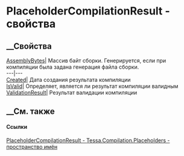 # PlaceholderCompilationResult - свойства
##  __Свойства
[AssemblyBytes](P_Tessa_Compilation_Placeholders_PlaceholderCompilationResult_AssemblyBytes.htm)|
Массив байт сборки. Генерируется, если при компиляции была задана генерация
файла сборки.  
---|---  
[Created](P_Tessa_Compilation_Placeholders_PlaceholderCompilationResult_Created.htm)|
Дата создания результата компиляции  
[IsValid](P_Tessa_Compilation_Placeholders_PlaceholderCompilationResult_IsValid.htm)|
Определяет, является ли результат компиляции валидным  
[ValidationResult](P_Tessa_Compilation_Placeholders_PlaceholderCompilationResult_ValidationResult.htm)|
Результат валидации компиляции  
## __См. также
#### Ссылки
[PlaceholderCompilationResult -
](T_Tessa_Compilation_Placeholders_PlaceholderCompilationResult.htm)
[Tessa.Compilation.Placeholders - пространство
имён](N_Tessa_Compilation_Placeholders.htm)
